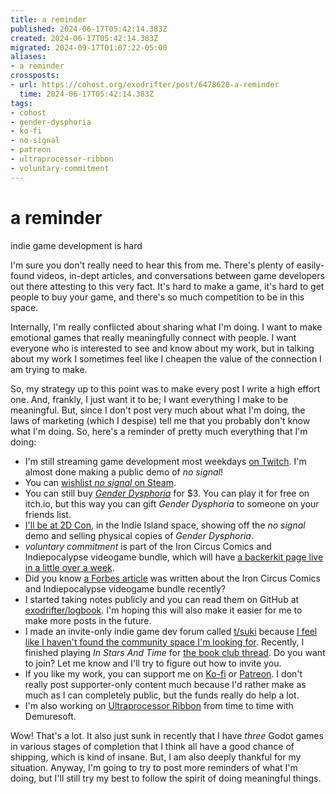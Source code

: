 ```yaml
---
title: a reminder
published: 2024-06-17T05:42:14.383Z
created: 2024-06-17T05:42:14.383Z
migrated: 2024-09-17T01:07:22-05:00
aliases:
- a reminder
crossposts:
- url: https://cohost.org/exodrifter/post/6478628-a-reminder
  time: 2024-06-17T05:42:14.383Z
tags:
- cohost
- gender-dysphoria
- ko-fi
- no-signal
- patreon
- ultraprocessor-ribbon
- voluntary-commitment
---
```


# a reminder

indie game development is hard

I'm sure you don't really need to hear this from me. There's plenty of easily-found videos, in-dept articles, and conversations between game developers out there attesting to this very fact. It's hard to make a game, it's hard to get people to buy your game, and there's so much competition to be in this space.

Internally, I'm really conflicted about sharing what I'm doing. I want to make emotional games that really meaningfully connect with people. I want everyone who is interested to see and know about my work, but in talking about my work I sometimes feel like I cheapen the value of the connection I am trying to make.

So, my strategy up to this point was to make every post I write a high effort one. And, frankly, I just want it to be; I want everything I make to be meaningful. But, since I don't post very much about what I'm doing, the laws of marketing (which I despise) tell me that you probably don't know what I'm doing. So, here's a reminder of pretty much everything that I'm doing:

- I'm still streaming game development most weekdays [on Twitch](https://www.twitch.tv/exodrifter_). I'm almost done making a public demo of _no signal_!
- You can [wishlist _no signal_ on Steam](https://store.steampowered.com/app/2840590/no_signal/).
- You can still buy _[Gender Dysphoria](https://store.steampowered.com/app/2310400/Gender_Dysphoria)_ for $3. You can play it for free on itch.io, but this way you can gift _Gender Dysphoria_ to someone on your friends list.
- [I'll be at 2D Con](20240616051537.md), in the Indie Island space, showing off the _no signal_ demo and selling physical copies of _Gender Dysphoria_.
- _voluntary commitment_ is part of the Iron Circus Comics and Indiepocalypse videogame bundle, which will have [a backerkit page live in a little over a week](https://www.backerkit.com/call_to_action/f525f31f-6452-4506-826e-5446d71fc65e/landing).
- Did you know [a Forbes article](https://www.forbes.com/sites/robsalkowitz/2024/06/03/iron-circus-comics-teams-up-with-indiepocalypse-to-crowdfund-videogames/?sh=7fdc42b26dbe) was written about the Iron Circus Comics and Indiepocalypse videogame bundle recently?
- I started taking notes publicly and you can read them on GitHub at [exodrifter/logbook](https://github.com/exodrifter/logbook). I'm hoping this will also make it easier for me to make more posts in the future.
- I made an invite-only indie game dev forum called [t/suki](https://forum.tsuki.games/) because [I feel like I haven't found the community space I'm looking for](https://forum.tsuki.games/t/why-i-made-t-suki/85). Recently, I finished playing _In Stars And Time_ for [the book club thread](https://forum.tsuki.games/t/t-suki-book-club-in-stars-and-time/144). Do you want to join? Let me know and I'll try to figure out how to invite you.
- If you like my work, you can support me on [Ko-fi](https://ko-fi.com/exodrifter) or [Patreon](https://www.patreon.com/exodrifter). I don't really post supporter-only content much because I'd rather make as much as I can completely public, but the funds really do help a lot.
- I'm also working on [Ultraprocessor Ribbon](https://cohost.org/exodrifter/post/6446399-i-am-in-this-photo) from time to time with Demuresoft.

Wow! That's a lot. It also just sunk in recently that I have _three_ Godot games in various stages of completion that I think all have a good chance of shipping, which is kind of insane. But, I am also deeply thankful for my situation. Anyway, I'm going to try to post more reminders of what I'm doing, but I'll still try my best to follow the spirit of doing meaningful things.
